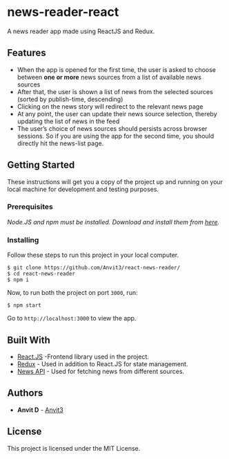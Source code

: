 # news-reader-react

A news reader app made using ReactJS and Redux.

### 

## Features

- When the app is opened for the first time, the user is asked to choose between
  **one or more** news sources from a list of available news sources
- After that, the user is shown a list of news from the selected sources (sorted by
  publish-time, descending)
- Clicking on the news story will redirect to the relevant news page
- At any point, the user can update their news source selection, thereby updating
  the list of news in the feed
- The user’s choice of news sources should persists across browser sessions. So if you are using the app for the
  second time, you should directly hit the news-list page.

## Getting Started

These instructions will get you a copy of the project up and running on your local machine for development and testing purposes.

### Prerequisites

_Node.JS and npm must be installed. Download and install them from [here](https://nodejs.org)._

### Installing

Follow these steps to run this project in your local computer.

```
$ git clone https://github.com/Anvit3/react-news-reader/
$ cd react-news-reader
$ npm i
```

Now, to run both the project on port `3000`, run:

```
$ npm start
```

Go to `http://localhost:3000` to view the app.

## Built With

- [React.JS](https://reactjs.org/) -Frontend library used in the project.
- [Redux](https://redux.js.org/) - Used in addition to React.JS for state management.
- [News API](https://newsapi.org) - Used for fetching news from different sources.

## Authors

- **Anvit D** - [Anvit3](https://github.com/Anvit3)

## License

This project is licensed under the MIT License.
